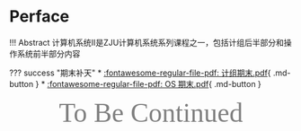 # Perface

!!! Abstract 
    计算机系统Ⅱ是ZJU计算机系统系列课程之一，包括计组后半部分和操作系统前半部分内容

??? success "期末补天"
    * [:fontawesome-regular-file-pdf: 计组期末.pdf](https://github.com/enl-z/Notebook/blob/master/docs/files/%E8%AE%A1%E7%BB%84%E6%9C%9F%E6%9C%AB.pdf){ .md-button }
    * [:fontawesome-regular-file-pdf: OS 期末.pdf](https://github.com/enl-z/Notebook/blob/master/docs/files/os%E6%9C%9F%E6%9C%AB.pdf){ .md-button }

<center><font face="JetBrains Mono" color=grey size=18>To Be Continued</font></center>